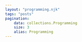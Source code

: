 ```yaml
---
layout: "programming.njk"
tags: "posts"
pagination:
    data: collections.Programming
    size: 3
    alias: Programming
---
```


<!-- THIS IS A ROUTE FILE FOR NAVIGATION DO NOT PUT CONTENT IN HERE -->